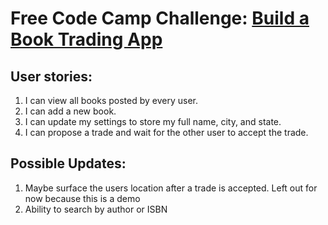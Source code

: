 # Free Code Camp Challenge: [Build a Book Trading App](https://www.freecodecamp.com/challenges/manage-a-book-trading-club)

## User stories:
1. I can view all books posted by every user.
2. I can add a new book.
3. I can update my settings to store my full name, city, and state.
4. I can propose a trade and wait for the other user to accept the trade.

## Possible Updates:
1. Maybe surface the users location after a trade is accepted. Left out for now because this is a demo
2. Ability to search by author or ISBN
